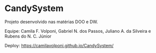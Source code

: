 # CandySystem
Projeto desenvolvido nas matérias DOO e DW. 

Equipe: Camila F. Volponi, Gabriel N. dos Passos, Juliano A. da Silveira e  Rubens do N. C. Júnior

Deploy: https://camilavolponi.github.io/CandySystem/
